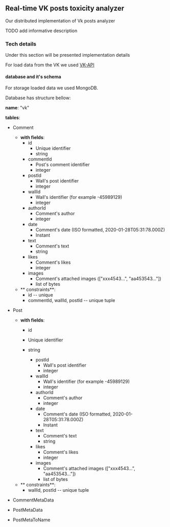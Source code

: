 ## Real-time VK posts toxicity analyzer

Our distributed implementation of Vk posts analyzer

TODO add informative description

### Tech details

Under this section will be presented implementation details

For load data from the VK we used [VK-API](https://vk.com/dev/methods)

#### database and it's schema

For storage loaded data we used MongoDB.

Database has structure bellow:

**name**: "vk"

**tables**:

* Comment
    * **with fields**:
        * id
            * Unique identifier
            * string
        * commentId
            * Post's comment identifier
            * integer
        * postId
            * Wall's post identifier
            * integer
        * wallId
            * Wall's identifier (for example -45989129)
            * integer
        * authorId
            * Comment's author
            * integer
        * date
            * Comment's date (ISO formatted, 2020-01-28T05:31:78.000Z)
            * Instant
        * text
            * Comment's text
            * string
        * likes
            * Comment's likes
            * integer
        * images
            * Comment's attached images (["xxx4543...", "aa453543..."])
            * list of bytes
    * ** constraints**:
        * id -- unique
        * commentId, wallId, postId -- unique tuple

* Post
    * **with fields**:
      * id
      * Unique identifier
      * string

          * postId
            * Wall's post identifier
            * integer
        * wallId
            * Wall's identifier (for example -45989129)
            * integer
        * authorId
            * Comment's author
            * integer
        * date
            * Comment's date (ISO formatted, 2020-01-28T05:31:78.000Z)
            * Instant
        * text
            * Comment's text
            * string
        * likes
            * Comment's likes
            * integer
        * images
            * Comment's attached images (["xxx4543...", "aa453543..."])
            * list of bytes
    * ** constraints**:
        * wallId, postId -- unique tuple


* CommentMetaData
* PostMetaData
* PostMetaToName

